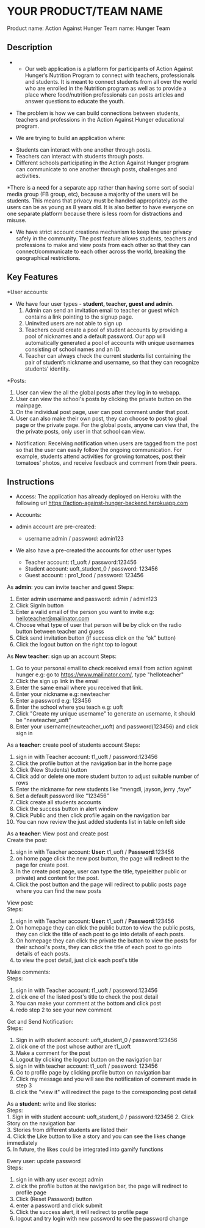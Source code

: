 # YOUR PRODUCT/TEAM NAME
Product name: Action Against Hunger
Team name: Hunger Team

## Description
* - Our web application is a platform for participants of Action Against Hunger’s Nutrition Program to connect with teachers, professionals and  students. It is meant to connect students from all over the world who are enrolled in the Nutrition program as well as to provide a place where food/nutrition professionals can posts articles and answer questions to educate the youth.

* The problem is how we can build connections between students, teachers and professions in the Action Against Hunger educational program.

- We are trying to build an application where:
* Students can interact with one another through posts.
* Teachers can interact with students through posts.
* Different schools participating in the Action Against Hunger program can communicate to one another through posts, challenges and activities.

*There is a need for a separate app rather than having some sort of social media group (FB group, etc), because a majority of the users will be students. This means that privacy must be handled appropriately as the users can be as young as 8 years old. It is also better to have everyone on one separate platform because there is less room for distractions and misuse.


* We have strict account creations mechanism to keep the user privacy safely in the community. The post feature allows students, teachers and professions to make and view posts from each other so that they can connect/communicate to each other across the world, breaking the geographical restrictions.


## Key Features
*User accounts:
- We have four user types - **student, teacher, guest and admin**.
    1. Admin can send an invitation email to teacher or guest which contains a link pointing to the signup page.
    2. Uninvited users are not able to sign up
    3. Teachers could create a pool of student accounts by providing a pool of nicknames and a default password. Our app will automatically generated a pool of accounts with unique usernames consisting of school names and an ID.
    4. Teacher can always check the current students list containing the pair of  student’s nickname and username, so that they can recognize students’ identity.

*Posts:
1. User can view the all the global posts after they log in to webapp.
2. User can view the school's posts by clicking the private button on the mainpage.
3. On the individual post page, user can post comment under that post.
4. User can also make their own post, they can choose to post to gloal page or the private page. For the global posts, anyone can view that, the the private posts, only user in that school can view.

*  Notification: Receiving notification when users are tagged from the post so that the user can easily follow the ongoing communication. For example, students attend activities for growing tomatoes, post their tomatoes’ photos, and receive feedback and comment from their peers.



## Instructions
- Access:
    The application has already deployed on Heroku with the following url
    https://action-against-hunger-backend.herokuapp.com

- Accounts:
- admin account are pre-created:
    - username:admin / password: admin123
- We also have a pre-created the accounts for other user types  
    - Teacher account: t1_uoft / password:123456  
    - Student account: uoft_student_0 / password: 123456  
    - Guest account: : pro1_food / password: 123456  


As **admin**: you can invite teacher and guest
Steps:
1. Enter admin username and password: admin / admin123
2. Click SignIn button
3. Enter a valid email of the person you want to invite
    e.g: helloteacher@mailinator.com
4. Choose what type of user that person will be by click on the radio button between teacher and guess
5. Click send invitation button (if success click on the “ok” button)
6. Click the logout button on the right top to logout

As **New teacher**: sign up an account
Steps:
1. Go to your personal email to check received email from action against hunger
e.g: go to https://www.mailinator.com/, type "helloteacher"
2. Click the sign up link in the email
3. Enter the same email where you received that link.
4. Enter your nickname
e.g: newteacher
5. Enter a password
e.g: 123456
6. Enter the school where you teach
e.g: uoft
7. Click "Create my unique username" to generate an username, it should be "newteacher_uoft"
8. Enter your username(newteacher_uoft) and password(123456) and click sign in

As a **teacher**: create pool of students account
Steps:
1. sign in with Teacher account: t1_uoft / password:123456
2. Click the profile button at the navigation bar in the home page
3. Click (New Students) button
4. Click add or delete one more student button to adjust suitable number of rows
5. Enter the nickname for new students like “mengdi, jayson, jerry ,faye”
6. Set a default password like “123456”
7. Click create all students accounts
8. Click the success button in alert window
9. Click Public and then click profile again on the navigation bar
9. You can now review the just added students list in table on left side


As a **teacher**: View post and create post     
Create the post:    
   1. sign in with Teacher account: **User:** t1_uoft / **Password**:123456
   2. on home page click the new post button, the page will redirect to the page for create post.
   3. In the create post page, user can type the title, type(either public or private) and content for the post.
   4. Click the post button and the page will redirect to public posts page where you can find the new posts

View post:  
Steps:  
   1. sign in with Teacher account: **User:** t1_uoft / **Password**:123456  
   2. On homepage they can click the public button to view the public posts, they can click the title of each post to go into details of each posts.
   3. On homepage they can click the private the button to view the posts for their school's posts, they can click the title of each post to go into details of each posts.
   4. to view the post detail, just click each post's title

 
Make comments:  
Steps:  
   1. sign in with Teacher account: t1_uoft / password:123456
   2. click one of the listed post's title to check the post detail  
   3. You can make your comment at the bottom and click post
   4. redo step 2 to see your new comment
   
Get and Send Notification:  
Steps:  
 1.  Sign in with student account: uoft_student_0 / password:123456  
 2.  click one of the post whose author are t1_uoft  
 3.  Make a comment for the post  
 4.  Logout by clicking the logout button on the navigation bar  
 5.  sign in with teacher account: t1_uoft / password: 123456  
 6.  Go to profile page by clicking profile button on navigation bar  
 7.  Click my message and you will see the notification of comment made in step 3      
 8. click the "view it" will redirect the page to the corresponding post detail   
 
As a **student**: write and like stories:  
Steps:  
    1.  Sign in with student account: uoft_student_0 / password:123456
    2.  Click Story on the navigation bar  
    3. Stories from different students are listed their  
    4. Click the Like button to like a story and you can see the likes change immediately  
    5. In future, the likes could be integrated into gamify functions  

Every user:  update password  
Steps:  
 1. sign in with any user except admin
 2. click the profile button at the navigation bar, the page will redirect to profile page
 3. Click (Reset Password) button
 4. enter a password and click submit
 5. Click the success alert, it will redirect to profile page
 6. logout and try login with new password to see the password change
 


